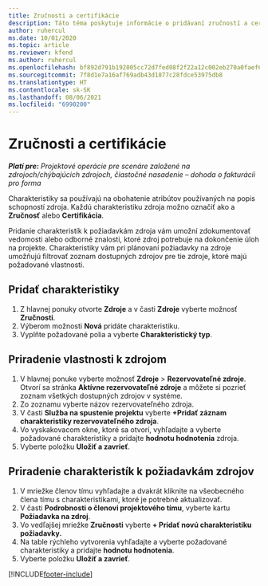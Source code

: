 ```yaml
---
title: Zručnosti a certifikácie
description: Táto téma poskytuje informácie o pridávaní zručností a certifikačných charakteristík k zdrojom.
author: ruhercul
ms.date: 10/01/2020
ms.topic: article
ms.reviewer: kfend
ms.author: ruhercul
ms.openlocfilehash: bf892d791b192005cc72d7fed08f2f22a12c002eb270a0faef6ae476fafafc20
ms.sourcegitcommit: 7f8d1e7a16af769adb43d1877c28fdce53975db8
ms.translationtype: HT
ms.contentlocale: sk-SK
ms.lasthandoff: 08/06/2021
ms.locfileid: "6990200"
---
```

# <a name="skills-and-certifications"></a>Zručnosti a certifikácie
_**Platí pre:** Projektové operácie pre scenáre založené na zdrojoch/chýbajúcich zdrojoch, čiastočné nasadenie – dohoda o fakturácii pro forma_

Charakteristiky sa používajú na obohatenie atribútov používaných na popis schopností zdroja. Každú charakteristiku zdroja možno označiť ako a **Zručnosť** alebo **Certifikácia**.

Pridanie charakteristík k požiadavkám zdroja vám umožní zdokumentovať vedomosti alebo odborné znalosti, ktoré zdroj potrebuje na dokončenie úloh na projekte. Charakteristiky vám pri plánovaní požiadavky na zdroje umožňujú filtrovať zoznam dostupných zdrojov pre tie zdroje, ktoré majú požadované vlastnosti.

## <a name="add-characteristics"></a>Pridať charakteristiky

1. Z hlavnej ponuky otvorte **Zdroje** a v časti **Zdroje** vyberte možnosť **Zručnosti**.
2. Výberom možnosti **Nová** pridáte charakteristiku.
3. Vyplňte požadované polia a vyberte **Charakteristický typ**.

## <a name="assign-characteristics-to-resources"></a>Priradenie vlastnosti k zdrojom

1. V hlavnej ponuke vyberte možnosť **Zdroje** > **Rezervovateľné zdroje**. Otvorí sa stránka **Aktívne rezervovateľné zdroje** a môžete si pozrieť zoznam všetkých dostupných zdrojov v systéme.
2. Zo zoznamu vyberte názov rezervovateľného zdroja.
3. V časti **Služba na spustenie projektu** vyberte **+Pridať záznam charakteristiky rezervovateľného zdroja**.
4. Vo vyskakovacom okne, ktoré sa otvorí, vyhľadajte a vyberte požadované charakteristiky a pridajte **hodnotu hodnotenia** zdroja.
5. Vyberte položku **Uložiť a zavrieť**.

## <a name="assign-characteristics-to-resource-requirements"></a>Priradenie charakteristík k požiadavkám zdrojov

1. V mriežke členov tímu vyhľadajte a dvakrát kliknite na všeobecného člena tímu s charakteristikami, ktoré je potrebné aktualizovať.
2. V časti **Podrobnosti o členovi projektového tímu**, vyberte kartu **Požiadavka na zdroj**.
3. Vo vedľajšej mriežke **Zručnosti** vyberte **+ Pridať novú charakteristiku požiadavky.**
4. Na table rýchleho vytvorenia vyhľadajte a vyberte požadované charakteristiky a pridajte **hodnotu hodnotenia**.
5. Vyberte položku **Uložiť a zavrieť**.

[!INCLUDE[footer-include](../includes/footer-banner.md)]